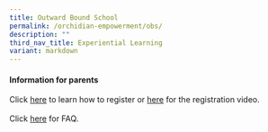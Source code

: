 ```yaml
---
title: Outward Bound School
permalink: /orchidian-empowerment/obs/
description: ""
third_nav_title: Experiential Learning
variant: markdown
---
```

<h4>Information for parents</h4>
<p>Click <a href="/files/OBS/eReg_Guide_for_Parents__PDF_version_.pdf" target="_blank">here</a> to learn how to register or <a href="https://youtu.be/Zl8l0slhG3g" target="_blank">here</a> for the registration video.<br>
	<br>Click <a href="/files/OBS/FAQ_for_Parents.pdf" target="_blank">here</a> for FAQ.
</p>